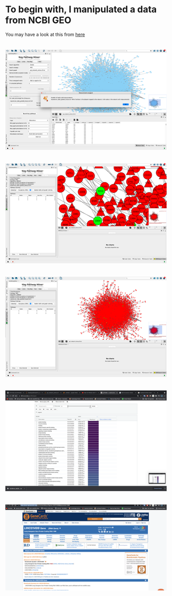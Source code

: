 # To begin with, I manipulated a data from NCBI GEO
You may have a look at this from [here](main.ipynb)

#
![ss](ss/s0.png)
#
![ss](ss/s1.png)
#
![ss](ss/s2.png)
#
![ss](ss/s3.png)
#
![ss](ss/s4.png)
#